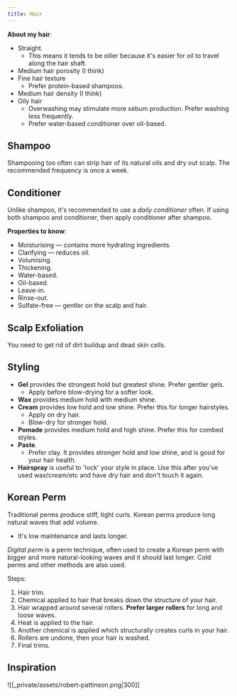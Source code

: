 ```yaml
---
title: Hair
---
```


**About my hair**:
- Straight. 
    - This means it tends to be oilier because it's easier for oil to travel along the hair shaft.
- Medium hair porosity (I think)
- Fine hair texture
    - Prefer protein-based shampoos.
- Medium hair density (I think)
- Oily hair
    - Overwashing may stimulate more sebum production. Prefer washing less frequently.
    - Prefer water-based conditioner over oil-based.

## Shampoo
Shampooing too often can strip hair of its natural oils and dry out scalp. The recommended frequency is once a week.

## Conditioner
Unlike shampoo, it's recommended to use a *daily conditioner* often. If using both shampoo and conditioner, then apply conditioner after shampoo.

**Properties to know**:
- Moisturising — contains more hydrating ingredients.
- Clarifying — reduces oil.
- Volumising.
- Thickening.
- Water-based.
- Oil-based.
- Leave-in.
- Rinse-out.
- Sulfate-free — gentler on the scalp and hair.

## Scalp Exfoliation
You need to get rid of dirt buildup and dead skin cells.

## Styling
- **Gel** provides the strongest hold but greatest shine. Prefer gentler gels.
    - Apply before blow-drying for a softer look.
- **Wax** provides medium hold with medium shine. 
- **Cream** provides low hold and low shine. Prefer this for longer hairstyles.
    - Apply on dry hair.
    - Blow-dry for stronger hold.
- **Pomade** provides medium hold and high shine. Prefer this for combed styles.
- **Paste**.
    - Prefer clay. It provides stronger hold and low shine, and is good for your hair health.
- **Hairspray** is useful to 'lock' your style in place. Use this after you've used wax/cream/etc and have dry hair and don't touch it again.

## Korean Perm
Traditional perms produce stiff, tight curls. Korean perms produce long natural waves that add volume.
- It's low maintenance and lasts longer.

*Digital perm* is a perm technique, often used to create a Korean perm with bigger and more natural-looking waves and it should last longer. Cold perms and other methods are also used.

Steps:
1. Hair trim.
2. Chemical applied to hair that breaks down the structure of your hair.
3. Hair wrapped around several rollers. **Prefer larger rollers** for long and loose waves.
4. Heat is applied to the hair.
5. Another chemical is applied which structurally creates curls in your hair.
6. Rollers are undone, then your hair is washed.
7. Final trims.

## Inspiration
![[_private/assets/robert-pattinson.png|300]]
